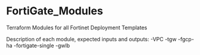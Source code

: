# FortiGate_Modules
Terraform Modules for all Fortinet Deployment Templates

Description of each module, expected inputs and outputs:
-VPC
-tgw
-fgcp-ha
-fortigate-single
-gwlb
